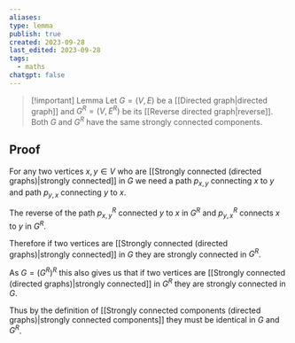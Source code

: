 ```yaml
---
aliases: 
type: lemma
publish: true
created: 2023-09-28
last_edited: 2023-09-28
tags:
  - maths
chatgpt: false
---
```

> [!important] Lemma
> Let $G = (V,E)$ be a [[Directed graph|directed graph]] and $G^R = (V,E^R)$ be its [[Reverse directed graph|reverse]]. Both $G$ and $G^R$ have the same strongly connected components.

## Proof

For any two vertices $x,y \in V$ who are [[Strongly connected (directed graphs)|strongly connected]] in $G$ we need a path $p_{x,y}$ connecting $x$ to $y$ and path $p_{y,x}$ connecting $y$ to $x$.

The reverse of the path $p_{x,y}^R$ connected $y$ to $x$ in $G^R$ and $p_{y,x}^R$ connects $x$ to $y$ in $G^R$.

Therefore if two vertices are [[Strongly connected (directed graphs)|strongly connected]] in $G$ they are strongly connected in $G^R$.

As $G = \left (G^R \right )^R$ this also gives us that if two vertices are [[Strongly connected (directed graphs)|strongly connected]] in $G^R$ they are strongly connected in $G$.

Thus by the definition of [[Strongly connected components (directed graphs)|strongly connected components]] they must be identical in $G$ and $G^R$.